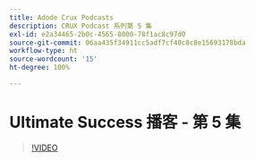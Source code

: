 ```yaml
---
title: Adode Crux Podcasts
description: CRUX Podcast 系列第 5 集
exl-id: e2a34465-2b0c-4565-8000-78f1ac8c97d0
source-git-commit: 06aa435f34911cc5adf7cf40c8c8e15693178bda
workflow-type: ht
source-wordcount: '15'
ht-degree: 100%

---
```


# Ultimate Success 播客 - 第 5 集

>[!VIDEO](https://video.tv.adobe.com/v/3428867?quality=12learn=on)
